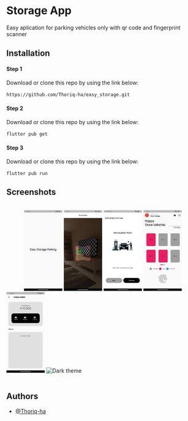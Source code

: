 # Storage App 
Easy aplication for parking vehicles only with qr code and fingerprint scanner


## Installation

#### Step 1
Download or clone this repo by using the link below:

```bash
https://github.com/Thoriq-ha/easy_storage.git
```

#### Step 2
Download or clone this repo by using the link below:

```bash
flutter pub get 
```


#### Step 3
Download or clone this repo by using the link below:

```bashx
flutter pub run 
```
## Screenshots

<br />
<div>
  &emsp;&emsp;&emsp;
  <img src="https://github.com/Thoriq-ha/easy_storage/blob/main/demo/1.png?raw=true" alt="Light theme" width="100">
  <img src="https://github.com/Thoriq-ha/easy_storage/blob/main/demo/2.png?raw=true" alt="Dark theme" width="100">  
  <img src="https://github.com/Thoriq-ha/easy_storage/blob/main/demo/3.png?raw=true" alt="Dark theme" width="100">  
  <img src="https://github.com/Thoriq-ha/easy_storage/blob/main/demo/4.png?raw=true" alt="Dark theme" width="100">  
  <img src="https://github.com/Thoriq-ha/easy_storage/blob/main/demo/5.png?raw=true" alt="Dark theme" width="100">  
  <img src="https://github.com/Thoriq-ha/easy_storage/blob/main/demo/6.png?raw=true" alt="Dark theme" width="100">  
  &emsp;&emsp;&emsp;
</div>
<br />




## Authors

- [@Thoriq-ha](https://www.github.com/Thoriq-ha)

